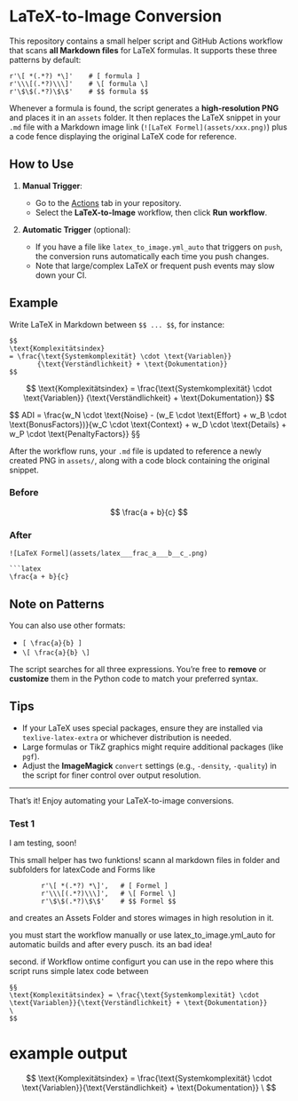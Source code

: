 # LaTeX-to-Image Conversion

This repository contains a small helper script and GitHub Actions workflow that scans **all Markdown files** for LaTeX formulas. It supports these three patterns by default:

```
r'\[ *(.*?) *\]'    # [ formula ]
r'\\\[(.*?)\\\]'    # \[ formula \]
r'\$\$(.*?)\$\$'    # $$ formula $$
```

Whenever a formula is found, the script generates a **high-resolution PNG** and places it in an `assets` folder. It then replaces the LaTeX snippet in your `.md` file with a Markdown image link (`![LaTeX Formel](assets/xxx.png)`) plus a code fence displaying the original LaTeX code for reference.

## How to Use

1. **Manual Trigger**:  
   - Go to the [Actions](../../actions) tab in your repository.  
   - Select the **LaTeX-to-Image** workflow, then click **Run workflow**.

2. **Automatic Trigger** (optional):  
   - If you have a file like `latex_to_image.yml_auto` that triggers on `push`, the conversion runs automatically each time you push changes.  
   - Note that large/complex LaTeX or frequent push events may slow down your CI.

## Example

Write LaTeX in Markdown between `$$ ... $$`, for instance:

```
$$
\text{Komplexitätsindex} 
= \frac{\text{Systemkomplexität} \cdot \text{Variablen}}
       {\text{Verständlichkeit} + \text{Dokumentation}}
$$
```


$$
\text{Komplexitätsindex} 
= \frac{\text{Systemkomplexität} \cdot \text{Variablen}}
       {\text{Verständlichkeit} + \text{Dokumentation}}
$$

$$
ADI = \frac{w_N \cdot \text{Noise} - (w_E \cdot \text{Effort} + w_B \cdot \text{BonusFactors})}{w_C \cdot \text{Context} + w_D \cdot \text{Details} + w_P \cdot \text{PenaltyFactors}}
§§


After the workflow runs, your `.md` file is updated to reference a newly created PNG in `assets/`, along with a code block containing the original snippet.

### Before

$$
\frac{a + b}{c}
$$


### After

```
![LaTeX Formel](assets/latex___frac_a___b__c_.png)

```latex
\frac{a + b}{c}
```


## Note on Patterns

You can also use other formats:

- `[ \frac{a}{b} ]`
- `\[ \frac{a}{b} \]`

The script searches for all three expressions. You’re free to **remove** or **customize** them in the Python code to match your preferred syntax.

## Tips

- If your LaTeX uses special packages, ensure they are installed via `texlive-latex-extra` or whichever distribution is needed.  
- Large formulas or TikZ graphics might require additional packages (like `pgf`).  
- Adjust the **ImageMagick** `convert` settings (e.g., `-density`, `-quality`) in the script for finer control over output resolution.

---

That’s it! Enjoy automating your LaTeX-to-image conversions.

















### Test 1
I am testing, soon! 

This small helper has two funktions! scann al markdown files in folder and subfolders for latexCode and Forms like 
```
        r'\[ *(.*?) *\]',   # [ Formel ]
        r'\\\[(.*?)\\\]',   # \[ Formel \]
        r'\$\$(.*?)\$\$'    # $$ Formel $$
```

and creates an Assets Folder and stores wimages in high resolution in it.

you must start the workflow manually or use latex_to_image.yml_auto for automatic builds and after every pusch. its an bad idea! 

second. if Workflow ontime configurt you can use in the repo where this script runs 
 simple latex code between 

 ``` 
§§
\text{Komplexitätsindex} = \frac{\text{Systemkomplexität} \cdot \text{Variablen}}{\text{Verständlichkeit} + \text{Dokumentation}}
\
$$

 ``` 

# example output
$$
\text{Komplexitätsindex} = \frac{\text{Systemkomplexität} \cdot \text{Variablen}}{\text{Verständlichkeit} + \text{Dokumentation}}
\
$$



